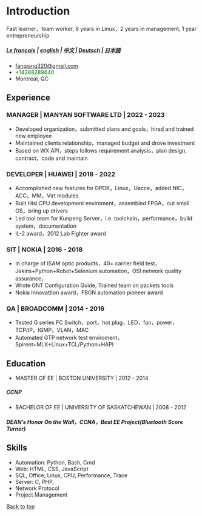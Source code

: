 <!-- The (first) h1 will be used as the <title> of the HTML page -->
# Introduction
<!-- The paragraph after the h1 and ul and before the first h2 is optional. It
is intended to be used for a short summary. -->
Fast learner，team worker, 8 years in Linux，2 years in management, 1 year entrepreneurship
##### [Le français](f.md) | [english](index.md) | [中文](c.md) | [Deutsch](g.md) | [日本語](j.md)

<!-- The unordered list immediately after the h1 will be formatted on a single
line. It is intended to be used for contact details -->
- <fanqiang320@gmail.com>
- <font color=#008000>+14388289640</font>
- Montreal, QC

## Experience

<!-- You have to wrap the "left" and "right" half of these headings in spans by
hand -->
### <span>MANAGER | MANYAN SOFTWARE LTD | 2022 - 2023</span>

- Developed organization，submitted plans and goals，hired and trained new employee
- Maintained clients relationship，managed budget and drove investment
- Based on WX API，steps follows requirement analysis，plan design, contract，code and maintain

### <span>DEVELOPER | HUAWEI | 2018 - 2022</span>

- Accomplished new features for DPDK，Linux，Uacce，added NIC，ACC，MM，Virt modules
- Built Hisi CPU development enviroment，assembled FPGA，cut small OS，bring up drivers
- Led tool team for Kunpeng Server，i.e. toolchain，performance，build system，documentation
- IL-2 award，2012 Lab Fighter award

### <span>SIT | NOKIA | 2016 - 2018</span>

- In charge of ISAM optic products，40+ carrier field test， Jekins+Python+Robot+Selenium
automation，OSI network quality assurance，
- Wrote ONT Configuration Guide, Trained team on packets tools
- Nokia Innovattion award，FBGN automation pioneer award

### <span>QA | BROADCOMM | 2014 - 2016</span>

- Tested G series FC Switch，port，hot plug，LED，fan，power，TCP/IP，IGMP，VLAN，MAC
- Automated GTP network test enviroment，Spirent+MLX+Linux+TCL/Python+HAPI

## Education

- MASTER OF EE | BOSTON UNIVERSITY | 2012 - 2014
##### CCNP

- BACHELOR OF EE | UNIVERSITY OF SASKATCHEWAN | 2008 - 2012
##### DEAN’s Honor On the Wall，CCNA，Best EE Project(Bluetooth Score Turner)

## Skills

- Automation: Python, Bash, Cmd
- Web: HTML, CSS, JavaScript
- SQL, Office, Linux, CPU, Performance, Trace
- Server: C, PHP,
- Network Protocol
- Project Management

<a href="#top">Back to top</a>
